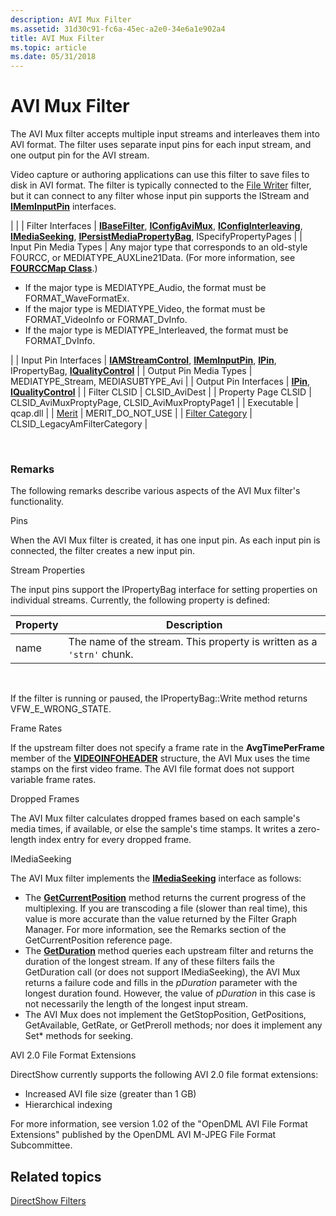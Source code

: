 ```yaml
---
description: AVI Mux Filter
ms.assetid: 31d30c91-fc6a-45ec-a2e0-34e6a1e902a4
title: AVI Mux Filter
ms.topic: article
ms.date: 05/31/2018
---
```


# AVI Mux Filter

The AVI Mux filter accepts multiple input streams and interleaves them into AVI format. The filter uses separate input pins for each input stream, and one output pin for the AVI stream.

Video capture or authoring applications can use this filter to save files to disk in AVI format. The filter is typically connected to the [File Writer](file-writer-filter.md) filter, but it can connect to any filter whose input pin supports the IStream and [**IMemInputPin**](/windows/desktop/api/Strmif/nn-strmif-imeminputpin) interfaces.




| 
|
| Filter Interfaces | <a href="/windows/desktop/api/Strmif/nn-strmif-ibasefilter"><strong>IBaseFilter</strong></a>, <a href="/windows/desktop/api/Strmif/nn-strmif-iconfigavimux"><strong>IConfigAviMux</strong></a>, <a href="/windows/desktop/api/Strmif/nn-strmif-iconfiginterleaving"><strong>IConfigInterleaving</strong></a>, <a href="/windows/desktop/api/Strmif/nn-strmif-imediaseeking"><strong>IMediaSeeking</strong></a>, <a href="/windows/desktop/api/Strmif/nn-strmif-ipersistmediapropertybag"><strong>IPersistMediaPropertyBag</strong></a>, ISpecifyPropertyPages | 
| Input Pin Media Types | Any major type that corresponds to an old-style FOURCC, or MEDIATYPE_AUXLine21Data. (For more information, see <a href="fourccmap.md"><strong>FOURCCMap Class</strong></a>.)<ul><li>If the major type is MEDIATYPE_Audio, the format must be FORMAT_WaveFormatEx.</li><li>If the major type is MEDIATYPE_Video, the format must be FORMAT_VideoInfo or FORMAT_DvInfo.</li><li>If the major type is MEDIATYPE_Interleaved, the format must be FORMAT_DvInfo.</li></ul> | 
| Input Pin Interfaces | <a href="/windows/desktop/api/Strmif/nn-strmif-iamstreamcontrol"><strong>IAMStreamControl</strong></a>, <a href="/windows/desktop/api/Strmif/nn-strmif-imeminputpin"><strong>IMemInputPin</strong></a>, <a href="/windows/desktop/api/Strmif/nn-strmif-ipin"><strong>IPin</strong></a>, IPropertyBag, <a href="/windows/desktop/api/Strmif/nn-strmif-iqualitycontrol"><strong>IQualityControl</strong></a> | 
| Output Pin Media Types | MEDIATYPE_Stream, MEDIASUBTYPE_Avi | 
| Output Pin Interfaces | <a href="/windows/desktop/api/Strmif/nn-strmif-ipin"><strong>IPin</strong></a>, <a href="/windows/desktop/api/Strmif/nn-strmif-iqualitycontrol"><strong>IQualityControl</strong></a> | 
| Filter CLSID | CLSID_AviDest | 
| Property Page CLSID | CLSID_AviMuxProptyPage, CLSID_AviMuxProptyPage1 | 
| Executable | qcap.dll | 
| <a href="merit.md">Merit</a> | MERIT_DO_NOT_USE | 
| <a href="filter-categories.md">Filter Category</a> | CLSID_LegacyAmFilterCategory | 




 

### Remarks

The following remarks describe various aspects of the AVI Mux filter's functionality.

Pins

When the AVI Mux filter is created, it has one input pin. As each input pin is connected, the filter creates a new input pin.

Stream Properties

The input pins support the IPropertyBag interface for setting properties on individual streams. Currently, the following property is defined:



| Property | Description                                                           |
|----------|-----------------------------------------------------------------------|
| name     | The name of the stream. This property is written as a `'strn'` chunk. |



 

If the filter is running or paused, the IPropertyBag::Write method returns VFW\_E\_WRONG\_STATE.

Frame Rates

If the upstream filter does not specify a frame rate in the **AvgTimePerFrame** member of the [**VIDEOINFOHEADER**](/previous-versions/windows/desktop/api/amvideo/ns-amvideo-videoinfoheader) structure, the AVI Mux uses the time stamps on the first video frame. The AVI file format does not support variable frame rates.

Dropped Frames

The AVI Mux filter calculates dropped frames based on each sample's media times, if available, or else the sample's time stamps. It writes a zero-length index entry for every dropped frame.

IMediaSeeking

The AVI Mux filter implements the [**IMediaSeeking**](/windows/desktop/api/Strmif/nn-strmif-imediaseeking) interface as follows:

-   The [**GetCurrentPosition**](/windows/desktop/api/Strmif/nf-strmif-imediaseeking-getcurrentposition) method returns the current progress of the multiplexing. If you are transcoding a file (slower than real time), this value is more accurate than the value returned by the Filter Graph Manager. For more information, see the Remarks section of the GetCurrentPosition reference page.
-   The [**GetDuration**](/windows/desktop/api/Strmif/nf-strmif-imediaseeking-getduration) method queries each upstream filter and returns the duration of the longest stream. If any of these filters fails the GetDuration call (or does not support IMediaSeeking), the AVI Mux returns a failure code and fills in the *pDuration* parameter with the longest duration found. However, the value of *pDuration* in this case is not necessarily the length of the longest input stream.
-   The AVI Mux does not implement the GetStopPosition, GetPositions, GetAvailable, GetRate, or GetPreroll methods; nor does it implement any Set\* methods for seeking.

AVI 2.0 File Format Extensions

DirectShow currently supports the following AVI 2.0 file format extensions:

-   Increased AVI file size (greater than 1 GB)
-   Hierarchical indexing

For more information, see version 1.02 of the "OpenDML AVI File Format Extensions" published by the OpenDML AVI M-JPEG File Format Subcommittee.

## Related topics

<dl> <dt>

[DirectShow Filters](directshow-filters.md)
</dt> </dl>

 

 




